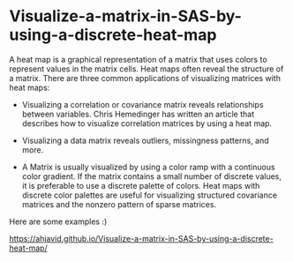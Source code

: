 # Visualize-a-matrix-in-SAS-by-using-a-discrete-heat-map

A heat map is a graphical representation of a matrix that uses colors to
represent values in the matrix cells. Heat maps often reveal the
structure of a matrix. There are three common applications of
visualizing matrices with heat maps:

-   Visualizing a correlation or covariance matrix reveals relationships
    between variables. Chris Hemedinger has written an article that
    describes how to visualize correlation matrices by using a heat map.

-   Visualizing a data matrix reveals outliers, missingness patterns,
    and more.

-   A Matrix is usually visualized by using a color ramp with a
    continuous color gradient. If the matrix contains a small number of
    discrete values, it is preferable to use a discrete palette of
    colors. Heat maps with discrete color palettes are useful for
    visualizing structured covariance matrices and the nonzero pattern
    of sparse matrices.

Here are some examples :)

<https://ahjavid.github.io/Visualize-a-matrix-in-SAS-by-using-a-discrete-heat-map/>
